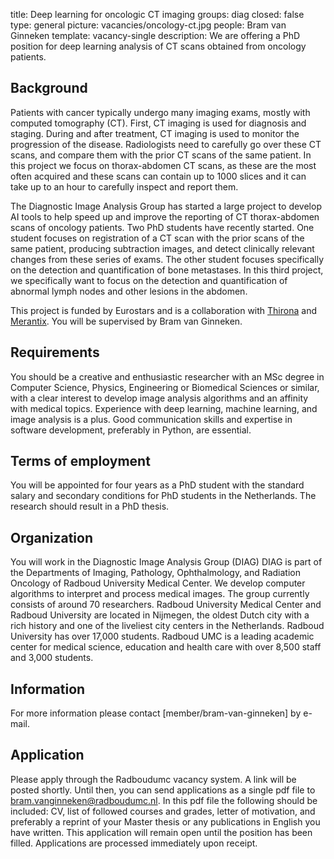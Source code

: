 title: Deep learning for oncologic CT imaging
groups: diag
closed: false
type: general
picture: vacancies/oncology-ct.jpg
people: Bram van Ginneken 
template: vacancy-single
description: We are offering a PhD position for deep learning analysis of CT scans obtained from oncology patients.

## Background
Patients with cancer typically undergo many imaging exams, mostly with computed tomography (CT). First, CT imaging is used for diagnosis and staging. During and after treatment, CT imaging is used to monitor the progression of the disease. Radiologists need to carefully go over these CT scans, and compare them with the prior CT scans of the same patient. In this project we focus on thorax-abdomen CT scans, as these are the most often acquired and these scans can contain up to 1000 slices and it can take up to an hour to carefully inspect and report them.

The Diagnostic Image Analysis Group has started a large project to develop AI tools to help speed up and improve the reporting of CT thorax-abdomen scans of oncology patients. Two PhD students have recently started. One student focuses on registration of a CT scan with the prior scans of the same patient, producing subtraction images, and detect clinically relevant changes from these series of exams. The other student focuses specifically on the detection and quantification of bone metastases. In this third project, we specifically want to focus on the detection and quantification of abnormal lymph nodes and other lesions in the abdomen.

This project is funded by Eurostars and is a collaboration with [Thirona](https://thirona.eu/) and [Merantix](https://www.merantix.com/). You will be supervised by Bram van Ginneken.

## Requirements
You should be a creative and enthusiastic researcher with an MSc degree in Computer Science, Physics, Engineering or Biomedical Sciences or similar, with a clear interest to develop image analysis algorithms and an affinity with medical topics. Experience with deep learning, machine learning, and image analysis is a plus. Good communication skills and expertise in software development, preferably in Python, are essential.

## Terms of employment
You will be appointed for four years as a PhD student with the standard salary and secondary conditions for PhD students in the Netherlands. The research should result in a PhD thesis.

## Organization
You will work in the Diagnostic Image Analysis Group (DIAG) DIAG is part of the Departments of Imaging, Pathology, Ophthalmology, and Radiation Oncology of Radboud University Medical Center. We develop computer algorithms to interpret and process medical images. The group currently consists of around 70 researchers. Radboud University Medical Center and Radboud University are located in Nijmegen, the oldest Dutch city with a rich history and one of the liveliest city centers in the Netherlands. Radboud University has over 17,000 students. Radboud UMC is a leading academic center for medical science, education and health care with over 8,500 staff and 3,000 students.

## Information
For more information please contact [member/bram-van-ginneken] by e-mail.

## Application
Please apply through the Radboudumc vacancy system. A link will be posted shortly. Until then, you can send applications as a single pdf file to bram.vanginneken@radboudumc.nl. In this pdf file the following should be included: CV, list of followed courses and grades, letter of motivation, and preferably a reprint of your Master thesis or any publications in English you have written. This application will remain open until the position has been filled. Applications are processed immediately upon receipt.
